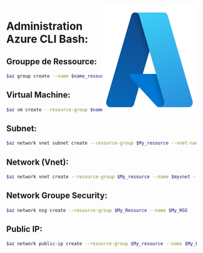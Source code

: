 <img align="right" height="290" width="250" alt="" src="https://raw.githubusercontent.com/Its-Sn1p3r/Azure_CLI/master/azure.png" />

# Administration Azure CLI Bash:

## Grouppe de Ressource:
```bash
$az group create --name $name_resource --location $location
```

## Virtual Machine:
```bash
$az vm create --resource-group $name_resource --image $name_image --name $My_VM --admin-username $name_user --generate-ssh-keys --public-ip-sku Standard
```

## Subnet:
```bash
$az network vnet subnet create --resource-group $My_resource --vnet-name $My_Vnet --name $My_Subnet --address-prefix 10.0.2.0/24
```
## Network (Vnet):
```bash
$az network vnet create --resource-group $My_resource --name $myvnet --address-prefix 10.0.0.0/16 --subnet-name $My_Subnet --subnet-prefix 10.0.1.0/24
```

## Network Groupe Security:
```bash
$az network nsg create --resource-group $My_Resource --name $My_NSG
```

## Public IP:
```bash
$az network public-ip create --resource-group $My_resource --name $My_Public_IP
```
